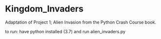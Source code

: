 # Kingdom_Invaders
Adaptation of Project 1; Alien Invasion 
from the Python Crash Course book.

to run: 
have python installed (3.7)
and run alien_invaders.py
